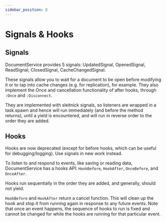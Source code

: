 ```yaml
---
sidebar_position: 8
---
```


# Signals & Hooks

## Signals

DocumentService provides 5 signals:
UpdatedSignal, OpenedSignal, ReadSignal, ClosedSignal, CacheChangedSignal.

These signals allow you to wait for a document to be open before modifying it or
to tap into cache changes (e.g. for replication), for example. They also
implement the Once and cancellation functionality of after hooks, through `:Once` and `:Disconnect`.

They are implemented with sleitnick signals, so listeners are wrapped in a task.spawn
and hence will run immediately (and before the method returns), until a yield
is encountered, and will run in reverse order to the order they are added.

## Hooks

Hooks are now deprecated (except for before hooks, which can be useful
for debugging/logging). Use signals in new work instead.

To listen to and respond to events, like saving or reading data, DocumentService
has a hooks API: `HookBefore`, `HookAfter`, `OnceBefore`, and `OnceAfter`.

Hooks run sequentially in the order they are added, and generally, should not
yield.

`HookBefore` and `HookAfter` return a cancel function. This will clean up the
hook and stop it from running again in response to any future events. Note that
once an event happens, the sequence of hooks to run is fixed and cannot be changed
for while the hooks are running for that particular event.